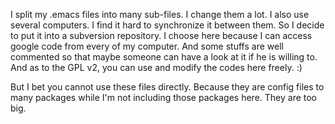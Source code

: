 I split my .emacs files into many sub-files. I change them a lot. I also use several computers. I find it hard to synchronize it between them. So I decide to put it into a subversion repository. I choose here because I can access google code from every of my computer. And some stuffs are well commented so that maybe someone can have a look at it if he is willing to. And as to the GPL v2, you can use and modify the codes here freely. :)

But I bet you cannot use these files directly. Because they are config files to many packages while I'm not including those packages here. They are too big.